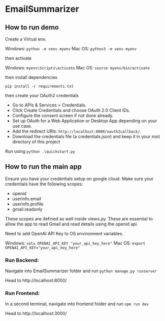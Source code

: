 # EmailSummarizer

## How to run demo

Create a Virtual env.

Windows: ```python -m venv myenv```
Mac OS: ```python3 -m venv myenv```

then activate

Windows: ```myenv\Scripts\activate```
Mac OS: ```source myenv/bin/activate```

then install dependencies

```pip install -r requirements.txt```

then create your OAuth2 credentials 

* Go to APIs & Services > Credentials.
* Click Create Credentials and choose OAuth 2.0 Client IDs.
* Configure the consent screen if not done already.
* Set up OAuth for a Web Application or Desktop App depending on your use case.
* Add the redirect URIs: ```http://localhost:8000/oauth2callback/```.
* Download the credentials file (a credentials.json) and keep it in your root directory of this project

Run using ```python .\quickstart.py```



## How to run the main app

Ensure you have your credentials setup on google cloud.
Make sure your credentials have the following scopes:
* openid
* userinfo.email
* userinfo.profile
* gmail.readonly

These scopes are defined as well inside views.py. These are essential to allow the app to read Gmail and read details using the openid api. 

Need to add OpenAI API Key to OS environment variables.

Windows: ```setx OPENAI_API_KEY "your_api_key_here"```
Mac OS: ```export OPENAI_API_KEY="your_api_key_here"```

### Run Backend:
Navigate into EmailSummarizer folder and run ```python manage.py runserver```

Head to http://localhost:8000/

### Run Frontend:
In a second terminal, navigate into frontend folder and run ```npm run dev```

Head to http://localhost:3000/
